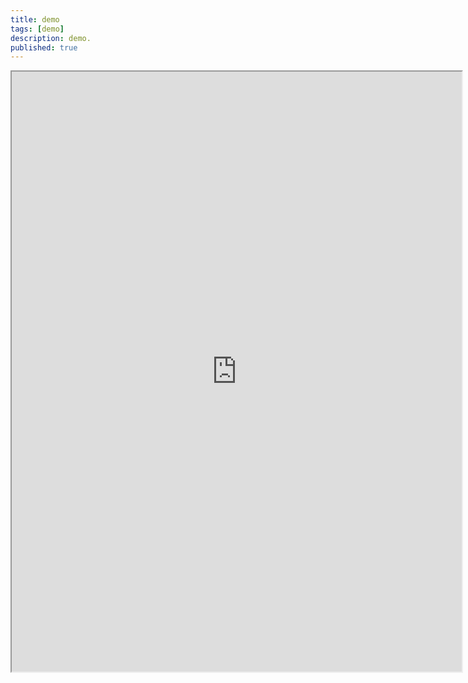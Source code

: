 ```yaml
---
title: demo
tags: [demo]
description: demo.
published: true
---
```


<iframe src="https://docs.google.com/document/d/e/2PACX-1vSLsE_M0xEMqVl62PcDtZ4gKgnS6hc_8h4lmXN45GQMCdFcjCgDFIKBMhfWDWsG1A/pub?embedded=true" width="720" height="960"></iframe>
